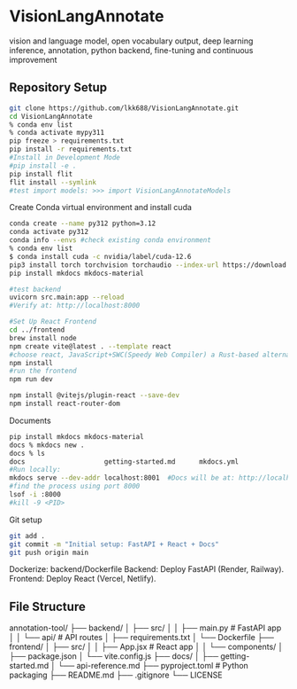 # VisionLangAnnotate
vision and language model, open vocabulary output, deep learning inference, annotation, python backend, fine-tuning and continuous improvement

## Repository Setup
```bash
git clone https://github.com/lkk688/VisionLangAnnotate.git
cd VisionLangAnnotate
% conda env list
% conda activate mypy311
pip freeze > requirements.txt
pip install -r requirements.txt
#Install in Development Mode
#pip install -e .
pip install flit
flit install --symlink
#test import models: >>> import VisionLangAnnotateModels
```

Create Conda virtual environment and install cuda
```bash
conda create --name py312 python=3.12
conda activate py312
conda info --envs #check existing conda environment
% conda env list
$ conda install cuda -c nvidia/label/cuda-12.6
pip3 install torch torchvision torchaudio --index-url https://download.pytorch.org/whl/cu126
pip install mkdocs mkdocs-material
```

```bash
#test backend
uvicorn src.main:app --reload
#Verify at: http://localhost:8000
```

```bash
#Set Up React Frontend
cd ../frontend
brew install node
npm create vite@latest . --template react 
#choose react, JavaScript+SWC(Speedy Web Compiler) a Rust-based alternative to Babel.
npm install
#run the frontend
npm run dev
```

```bash
npm install @vitejs/plugin-react --save-dev
npm install react-router-dom
```

Documents
```bash
pip install mkdocs mkdocs-material
docs % mkdocs new .
docs % ls
docs                    getting-started.md      mkdocs.yml
#Run locally:
mkdocs serve --dev-addr localhost:8001  #Docs will be at: http://localhost:8001, default port is 8000
#find the process using port 8000
lsof -i :8000
#kill -9 <PID>
```

Git setup
```bash
git add .
git commit -m "Initial setup: FastAPI + React + Docs"
git push origin main
```

Dockerize: backend/Dockerfile
Backend: Deploy FastAPI (Render, Railway).
Frontend: Deploy React (Vercel, Netlify).

## File Structure

annotation-tool/
├── backend/
│   ├── src/
│   │   ├── main.py         # FastAPI app
│   │   └── api/            # API routes
│   ├── requirements.txt
│   └── Dockerfile
├── frontend/
│   ├── src/
│   │   ├── App.jsx         # React app
│   │   └── components/
│   ├── package.json
│   └── vite.config.js
├── docs/
│   ├── getting-started.md
│   └── api-reference.md
├── pyproject.toml          # Python packaging
├── README.md
├── .gitignore
└── LICENSE